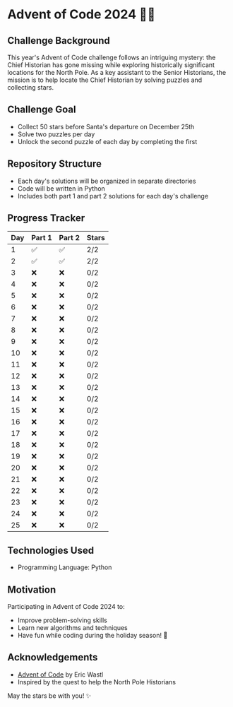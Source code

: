 # Advent of Code 2024 🎄🌟

## Challenge Background
This year's Advent of Code challenge follows an intriguing mystery: the Chief Historian has gone missing while exploring historically significant locations for the North Pole. As a key assistant to the Senior Historians, the mission is to help locate the Chief Historian by solving puzzles and collecting stars.

## Challenge Goal
- Collect 50 stars before Santa's departure on December 25th
- Solve two puzzles per day
- Unlock the second puzzle of each day by completing the first

## Repository Structure
- Each day's solutions will be organized in separate directories
- Code will be written in Python
- Includes both part 1 and part 2 solutions for each day's challenge

## Progress Tracker
| Day | Part 1 | Part 2 | Stars |
|-----|--------|--------|-------|
| 1   | ✅     | ✅     | 2/2   |
| 2   | ✅     | ✅     | 2/2   |
| 3   | ❌     | ❌     | 0/2   |
| 4   | ❌     | ❌     | 0/2   |
| 5   | ❌     | ❌     | 0/2   |
| 6   | ❌     | ❌     | 0/2   |
| 7   | ❌     | ❌     | 0/2   |
| 8   | ❌     | ❌     | 0/2   |
| 9   | ❌     | ❌     | 0/2   |
| 10  | ❌     | ❌     | 0/2   |
| 11  | ❌     | ❌     | 0/2   |
| 12  | ❌     | ❌     | 0/2   |
| 13  | ❌     | ❌     | 0/2   |
| 14  | ❌     | ❌     | 0/2   |
| 15  | ❌     | ❌     | 0/2   |
| 16  | ❌     | ❌     | 0/2   |
| 17  | ❌     | ❌     | 0/2   |
| 18  | ❌     | ❌     | 0/2   |
| 19  | ❌     | ❌     | 0/2   |
| 20  | ❌     | ❌     | 0/2   |
| 21  | ❌     | ❌     | 0/2   |
| 22  | ❌     | ❌     | 0/2   |
| 23  | ❌     | ❌     | 0/2   |
| 24  | ❌     | ❌     | 0/2   |
| 25  | ❌     | ❌     | 0/2   |


## Technologies Used
- Programming Language: Python

## Motivation
Participating in Advent of Code 2024 to:
- Improve problem-solving skills
- Learn new algorithms and techniques
- Have fun while coding during the holiday season! 🎅

## Acknowledgements
- [Advent of Code](https://adventofcode.com/) by Eric Wastl
- Inspired by the quest to help the North Pole Historians

May the stars be with you! ✨